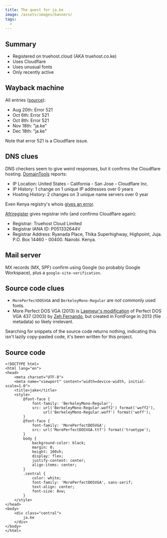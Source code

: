 ```yaml
---
title: The quest for ja.ke
image: /assets/images/banners/
tags:
  -
---
```


## Summary

- Registered on truehost.cloud (AKA truehost.co.ke)
- Uses Cloudflare
- Uses unusual fonts
- Only recently active

## Wayback machine

All entries ([source](https://web.archive.org/web/20240000000000*/ja.ke)):

- Aug 20th: Error 521
- Oct 6th: Error 521
- Oct 8th: Error 521
- Nov 18th: "ja.ke"
- Dec 18th: "ja.ke"

Note that error 521 is a Cloudflare issue.

## DNS clues

DNS checkers seem to give weird responses, but it confirms the Cloudflare hosting. [DomainTools](https://whois.domaintools.com/ja.ke) reports:

- IP Location: United States - California - San Jose - Cloudflare Inc.
- IP History: 1 change on 1 unique IP addresses over 0 years
- Hosting History: 2 changes on 3 unique name servers over 0 year

Even Kenya registry's whois [gives an error](https://www.webhostkenya.co.ke/wp-content/plugins/whmpress/whois.php?domain=ja.ke).

[Afriregister](https://afriregister.co.ke/whois.php?action=check&sld=ja&tld=.ke) gives registrar info (and confirms Cloudflare again):

- Registrar: Truehost Cloud Limited
- Registrar IANA ID: P051332644V
- Registrar Address: Ryanada Place, Thika Superhighway, Highpoint, Juja. P.O. Box 14460 - 00400. Nairobi. Kenya.

## Mail server

MX records (MX, SPF) confirm using Google (so probably Google Workspace), plus a `google-site-verification`.

## Source code clues

- `MorePerfectDOSVGA` and `BerkeleyMono-Regular` are _not_ commonly used fonts.
- More Perfect DOS VGA (2013) is [Laemeur's modification](https://laemeur.sdf.org/fonts/) of Perfect DOS VGA 437 (2003) by [Zeh Fernando](https://zehfernando.com/2015/revisiting-vga-fonts/), but created in FontForge in 2013 (file metadata) so likely irrelevant.

Searching for snippets of the source code returns nothing, indicating this isn't lazily copy-pasted code, it's been written for this project.

## Source code

```
<!DOCTYPE html>
<html lang="en">
<head>
    <meta charset="UTF-8">
    <meta name="viewport" content="width=device-width, initial-scale=1.0">
    <title>jake</title>
    <style>
        @font-face {
            font-family: 'BerkeleyMono-Regular';
            src: url('BerkeleyMono-Regular.woff2') format('woff2'),
                 url('BerkeleyMono-Regular.woff') format('woff');
        }
        @font-face {
            font-family: 'MorePerfectDOSVGA';
            src: url('MorePerfectDOSVGA.ttf') format('truetype');
        }
        body {
            background-color: black;
            margin: 0;
            height: 100vh;
            display: flex;
            justify-content: center;
            align-items: center;
        }
        .central {
            color: white;
            font-family: 'MorePerfectDOSVGA', sans-serif;
            text-align: center;
            font-size: 8vw;
        }
    </style>
</head>
<body>
    <div class="central">
        ja.ke
    </div>
</body>
</html>
```
